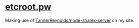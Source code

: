 # [etcroot.pw](https://etcroot.pw/)

Making use of [TannerReynolds/node-sharex-server](https://github.com/TannerReynolds/node-sharex-server) on my site.
